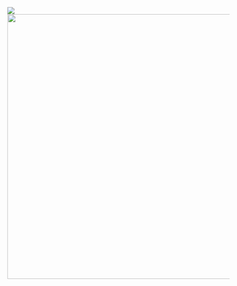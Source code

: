 ![](https://c.tenor.com/PETBj_OJmJUAAAAC/leekspin.gif)
<img src="https://user-images.githubusercontent.com/11011718/189010191-63609041-ba6d-4fda-9891-d265a970a117.gif" width="600">

